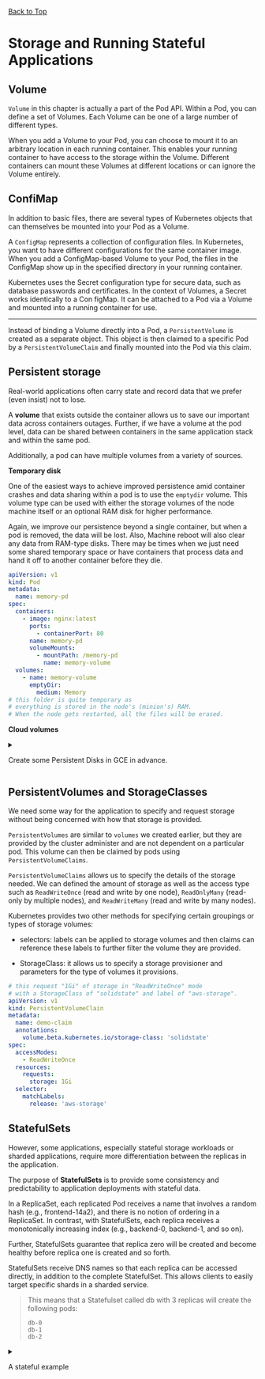 [Back to Top](./README.md)

# Storage and Running Stateful Applications

## Volume

`Volume` in this chapter is actually a part of the Pod API. Within a Pod, you can define a set of Volumes. Each Volume can be one of a large number of different types.

When you add a Volume to your Pod, you can choose to mount it to an arbitrary location in each running container. This enables your running container to have access to the storage within the Volume. Different containers can mount these Volumes at different locations or can ignore the Volume entirely.

## ConfiMap

In addition to basic files, there are several types of Kubernetes objects that can themselves be mounted into your Pod as a Volume.

A `ConfigMap` represents a collection of configuration files. In Kubernetes, you want to have different configurations for the same container image. When you add a ConfigMap-based Volume to your Pod, the files in the ConfigMap show up in the specified directory in your running container.

Kubernetes uses the Secret configuration type for secure data, such as database passwords and certificates. In the context of Volumes, a Secret works identically to a Con figMap. It can be attached to a Pod via a Volume and mounted into a running container for use.

---

Instead of binding a Volume directly into a Pod, a `PersistentVolume` is created as a separate object. This object is then claimed to a specific Pod by a `PersistentVolumeClaim` and finally mounted into the Pod via this claim.

## Persistent storage

Real-world applications often carry state and record data that we prefer (even insist) not to lose.

A **volume** that exists outside the container allows us to save our important data across containers outages. Further, if we have a volume at the pod level, data can be shared between containers in the same application stack and within the same pod.

Additionally, a pod can have multiple volumes from a variety of sources.

**Temporary disk**

One of the easiest ways to achieve improved persistence amid container crashes and data sharing within a pod is to use the `emptydir` volume. This volume type can be used with either the storage volumes of the node machine itself or an optional RAM disk for higher performance.

Again, we improve our persistence beyond a single container, but when a pod is removed, the data will be lost. Also, Machine reboot will also clear any data from RAM-type disks. There may be times when we just need some shared temporary space or have containers that process data and hand it off to another container before they die.

```yaml
apiVersion: v1
kind: Pod
metadata:
  name: memory-pd
spec:
  containers:
    - image: nginx:latest
      ports:
        - containerPort: 80
      name: memory-pd
      volumeMounts:
        - mountPath: /memory-pd
          name: memory-volume
  volumes:
    - name: memory-volume
      emptyDir:
        medium: Memory
# this folder is quite temporary as
# everything is stored in the node's (minion's) RAM.
# When the node gets restarted, all the files will be erased.
```

**Cloud volumes**

<details>
<summary>

Create some Persistent Disks in GCE in advance.

</summary>

```yaml
apiVersion: v1
kind: Pod
metadata:
  name: test-gce
spec:
  containers:
    - image: nginx:latest
      ports:
        - containerPort: 80
      name: test-gce
      volumeMounts:
        - mountPath: /usr/share/nginx/html
          name: gce-pd
  volumes:
    - name: gce-pd
      gcePersistentDisk:
        pdName: mysite-volume-1
        fsType: ext4
```

```yaml
apiVersion: v1
kind: ReplicationController
metadata:
  name: http-pd
  labels:
    name: http-pd
spec:
  replicas: 3
  selector:
    name: http-pd
  template:
    metadata:
      name: http-pd
      labels:
        name: http-pd
    spec:
      containers:
        - image: nginx:latest
          ports:
            - containerPort: 80
          name: http-pd
          volumeMounts:
            - mountPath: /usr/share/nginx/html
              name: gce-pd
      volumes:
        - name: gce-pd
          gcePersistentDisk:
            pdName: mysite-volume-1
            fsType: ext4
            readOnly: true

apiVersion: v1
kind: Service
metadata:
  name: http-pd
  labels:
    name: http-pd
spec:
  type: LoadBalancer
  ports:
    - name: http
      protocol: TCP
      port: 80
  selector:
    name: http-pd
```

</details>

## PersistentVolumes and StorageClasses

We need some way for the application to specify and request storage without being concerned with how that storage is provided.

`PersistentVolumes` are similar to `volumes` we created earlier, but they are provided by the cluster administer and are not dependent on a particular pod. This volume can then be claimed by pods using `PersistentVolumeClaims`.

`PersistentVolumeClaims` allows us to specify the details of the storage needed. We can defined the amount of storage as well as the access type such as `ReadWriteOnce` (read and write by one node), `ReadOnlyMany` (read-only by multiple nodes), and `ReadWriteMany` (read and write by many nodes).

Kubernetes provides two other methods for specifying certain groupings or types of storage volumes:

- selectors: labels can be applied to storage volumes and then claims can reference these labels to further filter the volume they are provided.

- StorageClass: it allows us to specify a storage provisioner and parameters for the type of volumes it provisions.

```yaml
# this request "1Gi" of storage in "ReadWriteOnce" mode
# with a StorageClass of "solidstate" and label of "aws-storage".
apiVersion: v1
kind: PersistentVolumeClain
metadata:
  name: demo-claim
  annotations:
    volume.beta.kubernetes.io/storage-class: 'solidstate'
spec:
  accessModes:
    - ReadWriteOnce
  resources:
    requests:
      storage: 1Gi
  selector:
    matchLabels:
      release: 'aws-storage'
```

## StatefulSets

However, some applications, especially stateful storage workloads or sharded applications, require more differentiation between the replicas in the application.

The purpose of **StatefulSets** is to provide some consistency and predictability to application deployments with stateful data.

In a ReplicaSet, each replicated Pod receives a name that involves a random hash (e.g., frontend-14a2), and there is no notion of ordering in a ReplicaSet. In contrast, with StatefulSets, each replica receives a monotonically increasing index (e.g., backend-0, backend-1, and so on).

Further, StatefulSets guarantee that replica zero will be created and become healthy before replica one is created and so forth.

StatefulSets receive DNS names so that each replica can be accessed directly, in addition to the complete StatefulSet. This allows clients to easily target specific shards in a sharded service.

> This means that a Statefulset called db with 3 replicas will create the following pods:
>
>     db-0
>     db-1
>     db-2

<details>
<summary>

A stateful example

</summary>

```yaml
# a StorageClass kind of SSD dirves in sea-central1-c
apiVersion: storage.k8s.io/v1beta1
kind: StorageClass
metadata:
  name: solidstate
provisioner: kubernetes.io/gce-pd
parameters:
  type: pd-ssd
  zone: sea-central1-c

# a StatefulSet with storage claims
apiVersion: apps/v1beta1
kind: StatefulSet
metadata:
  name: whaleset
spec:
  serviceName: sayhey-svc
  replicas: 3
  template:
    metadata:
      labels:
        app: sayhey
    spec:
      terminationGracePeriodSeconds: 10
      containers:
        - name: sayhey
          image: httpwhalesay:0.2
          command: ["node", "index.js", "Whale it up!"]
          ports:
            - containerPort: 80
              name: web
          volumeMounts:
            - name: www
              mountPath: /usr/share/nginx/html
  volumeClaimTemplates:
    - metadata:
        name:         www
        annotations:
          volume.beta.kubernetes.io/storage-class: solidstate
      spec:
        accessModes: ["ReadWriteOnce"]
        resources:
          requests:
            storage: 1Gi

# service endpoint
apiVersion: v1
kind: Service
metadata:
  name: sayhey-svc
  labels:
    app: sayhey
spec:
  ports:
    - port: 80
      name: web
  clusterIP: None
  selector:
    app: sayhey
```

Using `kubectl get pv` to show the PersistentVolumes.

`kubectl get pvc` to show the PersistentVolumesClaims.

</details>

